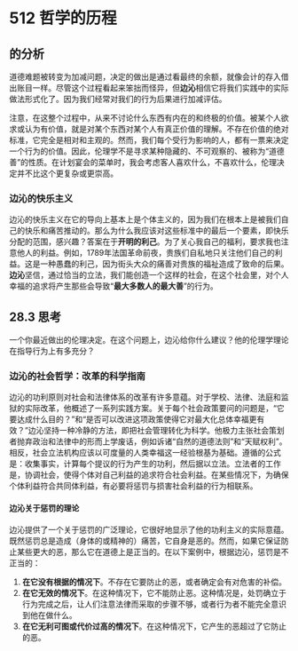 # 512 哲学的历程

## 的分析

道德难题被转变为加减问题，决定的做出是通过看最终的余额，就像会计的存入借出账目一样。尽管这个过程看起来笨拙而怪异，但**边沁**相信它将我们实践中的实际做法形式化了。因为我们经常对我们的行为后果进行加减评估。

注意，在这整个过程中，从来不讨论什么东西有内在的和终极的价值。被某个人欲求或认为有价值，就是对某个东西对某个人有真正价值的理解。不存在价值的绝对标准，它完全是相对和主观的。然而，我们每个受行为影响的人，都有一票来决定一个行为的价值。因此，伦理学不是寻求某种隐藏的、不可观察的、被称为“道德善”的性质。在计划宴会的菜单时，我会考虑客人喜欢什么，不喜欢什么，伦理决定并不比这个更复杂或更崇高。

### 边沁的快乐主义

边沁的快乐主义在它的导向上基本上是个体主义的，因为我们在根本上是被我们自己的快乐和痛苦推动的。那么为什么我应该对这些标准中的最后一个要素，即快乐分配的范围，感兴趣？答案在于**开明的利己**。为了关心我自己的福利，要求我也注意他人的利益。例如，1789年法国革命前夜，贵族们自私地只关注他们自己的利益。这是一种愚蠢的利己，因为街头大众的痛善对贵族的福祉造成了致命的后果。**边沁**坚信，通过恰当的立法，我们能创造一个这样的社会，在这个社会里，对个人幸福的追求将产生那些会导致“**最大多数人的最大善**”的行为。

## 28.3 思考

一个你最近做出的伦理决定。在这个问题上，边沁给你什么建议？他的伦理学理论在指导行为上有多充分？

### 边沁的社会哲学：改革的科学指南

边沁的功利原则对社会和法律体系的改革有许多意蕴。对于学校、法律、法庭和监狱的实际改革，他概述了一系列实践方案。关于每个社会政策要问的问题是，“它要达成什么目的？”和“是否可以改进这项政策使得它对最大化总体幸福更有效？”边沁坚持一种冷静的方法，即把社会管理转化为科学。他极力主张社会策划者抛弃政治和法律中的形而上学废话，例如诉诸“自然的道德法则”和“天赋权利”。相反，社会立法机构应该以可度量的人类幸福这一经验根基为基础。遵循的公式是：收集事实，计算每个提议的行为产生的功利，然后据以立法。立法者的工作是，协调社会，使得个体对自己利益的追求符合社会利益。在某些情况下，为确保个体利益符合共同体利益，有必要将惩罚与损害社会利益的行为相联系。

#### 边沁关于惩罚的理论

边沁提供了一个关于惩罚的广泛理论，它很好地显示了他的功利主义的实际意蕴。既然惩罚总是造成（身体的或精神的）痛苦，它自身是恶的。然而，如果它保证防止某些更大的恶，那么它在道德上是正当的。在以下案例中，根据边沁，惩罚是不正当的：

1. **在它没有根据的情况下**。不存在它要防止的恶，或者确定会有对危害的补偿。
2. **在它无效的情况下**。在这种情况下，它不能防止恶。这种情况是，处罚确立于行为完成之后，让人们注意法律而采取的步骤不够，或者行为者不能完全意识到他在做什么。
3. **在它无利可图或代价过高的情况下**。在这种情况下，它产生的恶超过了它防止的恶。